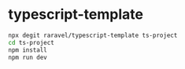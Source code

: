 # typescript-template

```sh
npx degit raravel/typescript-template ts-project
cd ts-project
npm install
npm run dev
```
